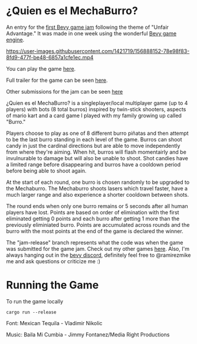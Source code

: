 # ¿Quien es el MechaBurro?

An entry for the [first Bevy game jam][jam] following the theme of "Unfair Advantage." It was made in one week using the wonderful [Bevy game engine][bevy]. 

https://user-images.githubusercontent.com/1421719/156888152-78e98f83-8fd9-477f-be48-6857a1cfe1ec.mp4


You can play the game [here][itch].

Full trailer for the game can be seen [here](https://www.youtube.com/watch?v=YQeb2ffm_TI).

Other submissions for the jam can be seen [here][submissions]

¿Quien es el MechaBurro? is a singleplayer/local multiplayer game (up to 4 players) with bots (8 total burros) inspired by twin-stick shooters, aspects of mario kart and a card game I played with my family growing up called "Burro." 

Players choose to play as one of 8 different burro piñatas and then attempt to be the last burro standing in each level of the game. Burros can shoot candy in just the cardinal directions but are able to move independently from where they're aiming. When hit, burros will flash momentairly and be invulnurable to damage but will also be unable to shoot. Shot candies have a limited range before disappearing and burros have a cooldown period before being able to shoot again.

At the start of each round, one burro is chosen randomly to be upgraded to the Mechaburro. The Mechaburro shoots lasers which travel faster, have a much larger range and also experience a shorter cooldown between shots.

The round ends when only one burro remains or 5 seconds after all human players have lost. Points are based on order of elimination with the first eliminated getting 0 points and each burro after getting 1 more than the previously eliminiated burro. Points are accumulated across rounds and the burro with the most points at the end of the game is declared the winner.

The "jam-release" branch represents what the code was when the game was submitted for the game jam. Check out my other games [here][othergames]. Also, I'm always hanging out in the [bevy discord][bevy-discord], definitely feel free to @ramirezmike me and ask questions or criticize me :)



# Running the Game

To run the game locally

```
cargo run --release 
```

Font:
Mexican Tequila - Vladimir Nikolic

Music:
Baila Mi Cumbia - Jimmy Fontanez/Media Right Productions


[jam]: https://itch.io/jam/bevy-jam-1
[bevy]: https://bevyengine.org/
[itch]: https://ramirezmike2.itch.io/quien-es-el-mechaburro 
[rate]: https://itch.io/jam/bevy-jam-1/rate/1423622
[submissions]: https://itch.io/jam/bevy-jam-1/entries
[othergames]: https://ramirezmike2.itch.io/
[bevy-discord]: https://discord.gg/bevy
